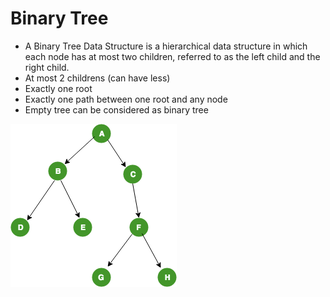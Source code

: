 # Binary Tree

- A Binary Tree Data Structure is a hierarchical data structure in which each node has at most two children, referred to as the left child and the right child.
- At most 2 childrens (can have less)
- Exactly one root
- Exactly one path between one root and any node
- Empty tree can be considered as binary tree

![alt text](binary_tree.png)
